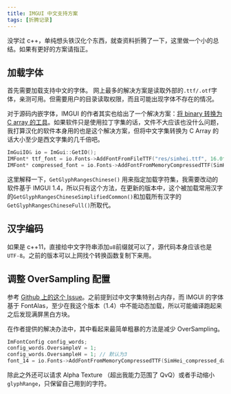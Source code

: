 ```yaml
---
title: IMGUI 中文支持方案
tags: [折腾记录]
---
```


没学过 c++，单纯想头铁汉化个东西，就查资料折腾了一下，这里做一个小的总结。如果有更好的方案请指正。

## 加载字体

首先需要加载支持中文的字体。
网上最多的解决方案是读取外部的`.ttf/.otf`字体，亲测可用。但需要用户的目录读取权限，而且可能出现字体不存在的情况。

对于源码内嵌字体，IMGUI 的作者其实也给出了一个解决方案：[将 binary 转换为 C array 的工具](https://github.com/ocornut/imgui/blob/0738611559b0a51c7fa0c376eb9601587231f841/misc/fonts/binary_to_compressed_c.cpp)。如果软件只是使用拉丁字集的话，文件不大应该也没什么问题，我打算汉化的软件本身用的也是这个解决方案，但将中文字集转换为 C Array 的话大小至少是西文字集的几千倍吧。

```cpp
ImGuiIO& io = ImGui::GetIO();
IMFont* ttf_font = io.Fonts->AddFontFromFileTTF("res/simhei.ttf", 16.0f, Null, io.Fonts->GetGlyphRangesChinese());
IMFont* compressed_font = io.Fonts->AddFontFromMemoryCompressedTTF(SimHei_compressed_data,SimHei_compressed_size, 16.f, Null, io.Fonts->GetGlyphRangesChinese());
```

这里解释一下，`GetGlyphRangesChinese()` 用来指定加载字符集，我需要改动的软件基于 IMGUI 1.4，所以只有这个方法，在更新的版本中，这个被加载常用汉字的`GetGlyphRangesChineseSimplifiedCommon()`和加载所有汉字的`GetGlyphRangesChineseFull()`所取代。

<!--truncate-->

## 汉字编码

如果是 c++11，直接给中文字符串添加`u8`前缀就可以了，源代码本身应该也是`UTF-8`。之前的版本可以上网找个转换函数复制下来用。

## 调整 OverSampling 配置

参考 [Github 上的这个 Issue](https://github.com/ocornut/imgui/issues/1434#issuecomment-344205472)。之前提到过中文字集特别占内存，而 IMGUI 的字体基于 FontAlas，至少在我这个版本（1.4）中不能动态加载，所以可能编译跑起来之后发现满屏黑白方块。

在作者提供的解决办法中，其中看起来最简单粗暴的方法是减少 OverSampling。

```cpp
ImFontConfig config_words;
config_words.OversampleV = 1;
config_words.OversampleH = 1; // 默认为3
font_14 = io.Fonts->AddFontFromMemoryCompressedTTF(SimHei_compressed_data,SimHei_compressed_size, 16.f, &config_words, io.Fonts->GetGlyphRangesChinese());
```

除此之外还可以请求 Alpha Texture （超出我能力范围了 QvQ）或者手动缩小`glyphRange`，只保留自己用到的字符。
